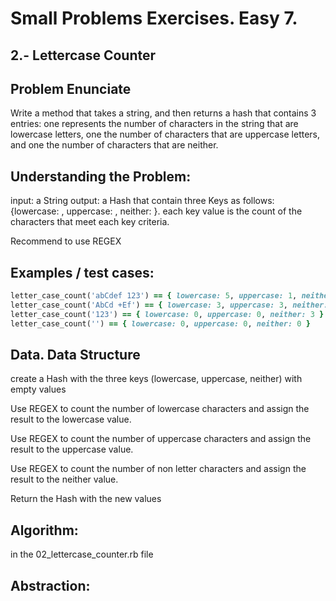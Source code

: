 # Small Problems Exercises. Easy 7.

## 2.- Lettercase Counter

## Problem Enunciate
Write a method that takes a string, and then returns a hash that contains 3 entries: one represents the number of characters in the string that are lowercase letters, one the number of characters that are uppercase letters, and one the number of characters that are neither.


## Understanding the Problem:

input: a String
output: a Hash that contain three Keys as follows: {lowercase: , uppercase: , neither: }. each key value is the count of the characters that meet each key criteria.

Recommend to use REGEX


## Examples / test cases:

```ruby
letter_case_count('abCdef 123') == { lowercase: 5, uppercase: 1, neither: 4 }
letter_case_count('AbCd +Ef') == { lowercase: 3, uppercase: 3, neither: 2 }
letter_case_count('123') == { lowercase: 0, uppercase: 0, neither: 3 }
letter_case_count('') == { lowercase: 0, uppercase: 0, neither: 0 }
```

## Data. Data Structure

create a Hash with the three keys (lowercase, uppercase, neither) with empty values

Use REGEX to count the number of lowercase characters and assign the result to the lowercase value.

Use REGEX to count the number of uppercase characters and assign the result to the uppercase value.

Use REGEX to count the number of non letter characters and assign the result to the neither value.

Return the Hash with the new values

## Algorithm:

in the 02_lettercase_counter.rb file

## Abstraction: